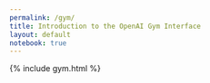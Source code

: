 ```yaml
---
permalink: /gym/
title: Introduction to the OpenAI Gym Interface
layout: default
notebook: true
---
```


{% include gym.html %}
